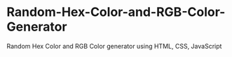 # Random-Hex-Color-and-RGB-Color-Generator
Random  Hex Color and RGB Color generator using HTML, CSS, JavaScript
